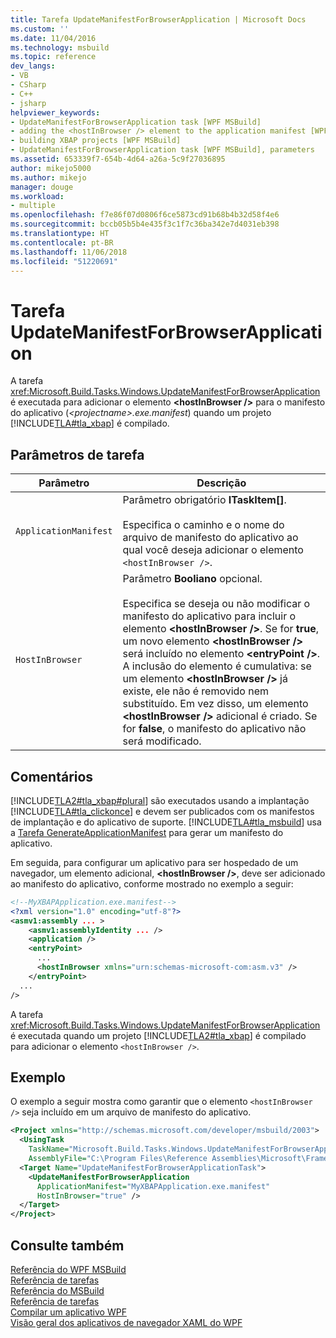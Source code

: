 ```yaml
---
title: Tarefa UpdateManifestForBrowserApplication | Microsoft Docs
ms.custom: ''
ms.date: 11/04/2016
ms.technology: msbuild
ms.topic: reference
dev_langs:
- VB
- CSharp
- C++
- jsharp
helpviewer_keywords:
- UpdateManifestForBrowserApplication task [WPF MSBuild]
- adding the <hostInBrowser /> element to the application manifest [WPF MSBuild]
- building XBAP projects [WPF MSBuild]
- UpdateManifestForBrowserApplication task [WPF MSBuild], parameters
ms.assetid: 653339f7-654b-4d64-a26a-5c9f27036895
author: mikejo5000
ms.author: mikejo
manager: douge
ms.workload:
- multiple
ms.openlocfilehash: f7e86f07d0806f6ce5873cd91b68b4b32d58f4e6
ms.sourcegitcommit: bccb05b5b4e435f3c1f7c36ba342e7d4031eb398
ms.translationtype: HT
ms.contentlocale: pt-BR
ms.lasthandoff: 11/06/2018
ms.locfileid: "51220691"
---
```

# <a name="updatemanifestforbrowserapplication-task"></a>Tarefa UpdateManifestForBrowserApplication
A tarefa <xref:Microsoft.Build.Tasks.Windows.UpdateManifestForBrowserApplication> é executada para adicionar o elemento **\<hostInBrowser />** para o manifesto do aplicativo (*\<projectname>.exe.manifest*) quando um projeto [!INCLUDE[TLA#tla_xbap](../msbuild/includes/tlasharptla_xbap_md.md)] é compilado.  
  
## <a name="task-parameters"></a>Parâmetros de tarefa  
  
|Parâmetro|Descrição|  
|---------------|-----------------|  
|`ApplicationManifest`|Parâmetro obrigatório **ITaskItem[]**.<br /><br /> Especifica o caminho e o nome do arquivo de manifesto do aplicativo ao qual você deseja adicionar o elemento `<hostInBrowser />`.|  
|`HostInBrowser`|Parâmetro **Booliano** opcional.<br /><br /> Especifica se deseja ou não modificar o manifesto do aplicativo para incluir o elemento **\<hostInBrowser />**. Se for **true**, um novo elemento **\<hostInBrowser />** será incluído no elemento **\<entryPoint />**. A inclusão do elemento é cumulativa: se um elemento **\<hostInBrowser />** já existe, ele não é removido nem substituído. Em vez disso, um elemento **\<hostInBrowser />** adicional é criado. Se for **false**, o manifesto do aplicativo não será modificado.|  
  
## <a name="remarks"></a>Comentários  
 [!INCLUDE[TLA2#tla_xbap#plural](../msbuild/includes/tla2sharptla_xbapsharpplural_md.md)] são executados usando a implantação [!INCLUDE[TLA#tla_clickonce](../msbuild/includes/tlasharptla_clickonce_md.md)] e devem ser publicados com os manifestos de implantação e do aplicativo de suporte. [!INCLUDE[TLA#tla_msbuild](../msbuild/includes/tlasharptla_msbuild_md.md)] usa a [Tarefa GenerateApplicationManifest](generateapplicationmanifest-task.md) para gerar um manifesto do aplicativo.  
  
 Em seguida, para configurar um aplicativo para ser hospedado de um navegador, um elemento adicional, **\<hostInBrowser />**, deve ser adicionado ao manifesto do aplicativo, conforme mostrado no exemplo a seguir:  
  
```xml  
<!--MyXBAPApplication.exe.manifest-->  
<?xml version="1.0" encoding="utf-8"?>  
<asmv1:assembly ... >  
    <asmv1:assemblyIdentity ... />  
    <application />  
    <entryPoint>  
      ...  
      <hostInBrowser xmlns="urn:schemas-microsoft-com:asm.v3" />  
    </entryPoint>  
  ...  
/>  
```  
  
 A tarefa <xref:Microsoft.Build.Tasks.Windows.UpdateManifestForBrowserApplication> é executada quando um projeto [!INCLUDE[TLA2#tla_xbap](../msbuild/includes/tla2sharptla_xbap_md.md)] é compilado para adicionar o elemento `<hostInBrowser />`.  
  
## <a name="example"></a>Exemplo  
 O exemplo a seguir mostra como garantir que o elemento `<hostInBrowser />` seja incluído em um arquivo de manifesto do aplicativo.  
  
```xml  
<Project xmlns="http://schemas.microsoft.com/developer/msbuild/2003">  
  <UsingTask   
    TaskName="Microsoft.Build.Tasks.Windows.UpdateManifestForBrowserApplication"  
    AssemblyFile="C:\Program Files\Reference Assemblies\Microsoft\Framework\v3.0\PresentationBuildTasks.dll" />  
  <Target Name="UpdateManifestForBrowserApplicationTask">  
    <UpdateManifestForBrowserApplication  
      ApplicationManifest="MyXBAPApplication.exe.manifest"  
      HostInBrowser="true" />  
  </Target>  
</Project>  
```  
  
## <a name="see-also"></a>Consulte também  
 [Referência do WPF MSBuild](../msbuild/wpf-msbuild-reference.md)   
 [Referência de tarefas](../msbuild/wpf-msbuild-task-reference.md)   
 [Referência do MSBuild](../msbuild/msbuild-reference.md)   
 [Referência de tarefas](../msbuild/msbuild-task-reference.md)   
 [Compilar um aplicativo WPF](/dotnet/framework/wpf/app-development/building-a-wpf-application-wpf)   
 [Visão geral dos aplicativos de navegador XAML do WPF](/dotnet/framework/wpf/app-development/wpf-xaml-browser-applications-overview)